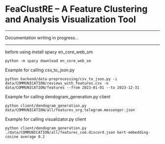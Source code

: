 # FeaClustRE – A Feature Clustering and Analysis Visualization Tool
---

Documentation writing in progress...

---

before using install spacy en_core_web_sm

```python -m spacy download en_core_web_sm```


Example for calling csv_to_json.py

```python backend/data-preprocessing/csv_to_json.py -i data/COMMUNICATION/reviews_with_features.csv -o data/COMMUNICATION/features --from 2023-01-01 --to 2023-12-31```

Example for calling dendogram_generation.py client

```python client/dendogram_generation.py data/COMMUNICATION/all/features_org.telegram.messenger.json```

Example for calling visualizator.py client

```python client/dendogram_generation.py ./data/COMMUNICATION/all/features_com.discord.json bert-embedding-cosine average 0.2```
